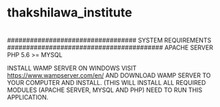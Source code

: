 # thakshilawa_institute
#

################################## SYSTEM REQUIREMENTS #########################################
APACHE SERVER
PHP 5.6 >=
MYSQL


INSTALL WAMP SERVER ON WINDOWS
VISIT https://www.wampserver.com/en/ AND DOWNLOAD WAMP SERVER TO YOUR COMPUTER AND INSTALL. (THIS WILL INSTALL ALL REQUIRED MODULES (APACHE SERVER, MYSQL AND PHP) NEED TO RUN THIS APPLICATION.

